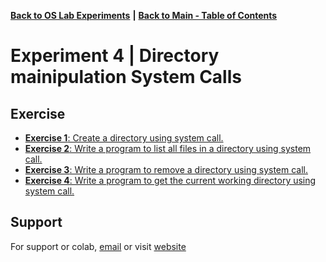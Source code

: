 [**Back to OS Lab Experiments**](https://github.com/xanderbilla/LPU-Academics/tree/main/blob/CSE325/CSE325.md) **|** [**Back to Main - Table of Contents**](https://github.com/xanderbilla/LPU-Academics#readme)

# Experiment 4 | Directory mainipulation System Calls

## Exercise

- [**Exercise 1**: Create a directory using system call.](https://github.com/xanderbilla/LPU-Academics/blob/main/CSE%20325%20-%20OS%20LAB/Experiment%204/Practice%2001%20-%20sysCall.c)
- [**Exercise 2**: Write a program to list all files in a directory using system call.](https://github.com/xanderbilla/LPU-Academics/blob/main/CSE%20325%20-%20OS%20LAB/Experiment%204/Practice%2002%20-%20sysCallOpenDir.c)
- [**Exercise 3**: Write a program to remove a directory using system call.](https://github.com/xanderbilla/LPU-Academics/blob/main/CSE%20325%20-%20OS%20LAB/Experiment%204/Practice%2003%20-%20sysCallRmDir.c)
- [**Exercise 4**: Write a program to get the current working directory using system call.](https://github.com/xanderbilla/LPU-Academics/blob/main/CSE%20325%20-%20OS%20LAB/Experiment%204/Practice%2004%20-%20sysCallGetCwd.c)

## Support

For support or colab, [email](mailto:dev.xanderbilla@gmail.com) or visit [website](https://xanderbilla.com)
